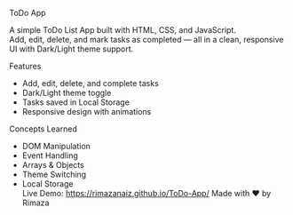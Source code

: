 ToDo App

A simple ToDo List App built with HTML, CSS, and JavaScript.  
Add, edit, delete, and mark tasks as completed — all in a clean, responsive UI with Dark/Light theme support.

Features
- Add, edit, delete, and complete tasks  
- Dark/Light theme toggle  
- Tasks saved in Local Storage
- Responsive design with animations
  
 Concepts Learned
- DOM Manipulation  
- Event Handling  
- Arrays & Objects  
- Theme Switching  
- Local Storage  
Live Demo: https://rimazanaiz.github.io/ToDo-App/
 Made with ❤️ by Rimaza
